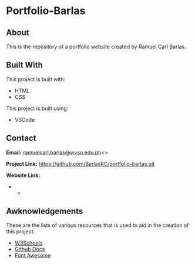 # Portfolio-Barlas
## About
This is the repository of a portfolio website created by Ramuel Carl Barlas.

## Built With
This project is built with:
* HTML
* CSS

This project is built using:
* VSCode


## Contact
<b>Email:</b>
ramuelcarl.barlas@wvsu.edu.ph<>

<b>Project Link:</b>
https://github.com/BarlasRC/portfolio-barlas.git

<b>Website Link:</b>
- -

## Awknowledgements
These are the lists of various resources that is used to aid in the creation of this project.

* [W3Schools](https://www.w3schools.com/)
* [Github Docs](docs.github.com)
* [Font Awesome](https://fontawesome.com/icons)
